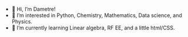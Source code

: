 - 👋 Hi, I’m Dametre!
- 👀 I’m interested in Python, Chemistry, Mathematics,  Data science, and Physics.
- 🌱 I’m currently learning Linear algebra, RF EE, and a little html/CSS. 


<!---
Damthun/Damthun is a ✨ special ✨ repository because its `README.md` (this file) appears on your GitHub profile.
You can click the Preview link to take a look at your changes.
--->
